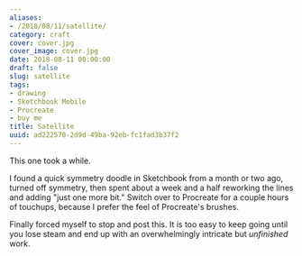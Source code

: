 ```yaml
---
aliases:
- /2018/08/11/satellite/
category: craft
cover: cover.jpg
cover_image: cover.jpg
date: 2018-08-11 00:00:00
draft: false
slug: satellite
tags:
- drawing
- Sketchbook Mobile
- Procreate
- buy me
title: Satellite
uuid: ad222570-2d9d-49ba-92eb-fc1fad3b37f2
---
```


This one took a while.
<!--more-->

I found a quick symmetry doodle in Sketchbook from a month or two ago, turned off symmetry, then spent about a
week and a half reworking the lines and adding "just one more bit." Switch over to Procreate for a couple
hours of touchups, because I prefer the feel of Procreate's brushes.

Finally forced myself to stop and post this. It is too easy to keep going until you lose steam and end up with
an overwhelmingly intricate but *unfinished* work.